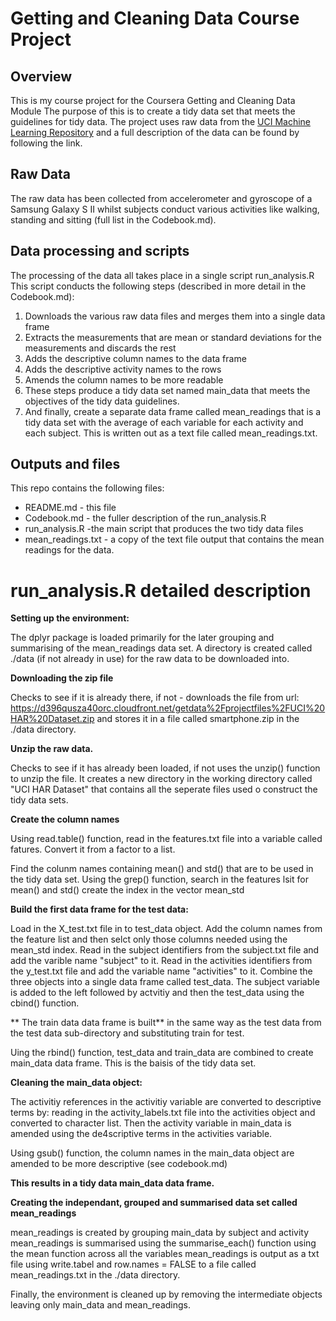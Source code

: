 # Getting and Cleaning Data Course Project
## Overview
This is my course project for the Coursera Getting and Cleaning Data Module
The purpose of this is to create a tidy data set that meets the guidelines for tidy data.
The project uses raw data from the [UCI Machine Learning Repository](http://archive.ics.uci.edu/ml/datasets/Human+Activity+Recognition+Using+Smartphones)
and a full description of the data can be found by following the link. 


## Raw Data
The raw data has been collected from accelerometer and gyroscope of a Samsung Galaxy S II whilst subjects conduct various activities like walking, standing and sitting (full list in the Codebook.md).  

## Data processing and scripts
The processing of the data all takes place in a single script run_analysis.R
This script conducts the following steps (described in more detail in the Codebook.md):

1. Downloads the various raw data files and merges them into a single data frame
2. Extracts the measurements that are mean or standard deviations for the measurements and discards the rest
3. Adds the descriptive column names to the data frame
4. Adds the descriptive activity names to the rows
5. Amends the column names to be more readable
6. These steps produce a tidy data set named main_data that meets the objectives of the tidy data guidelines.
7. And finally, create a separate data frame called mean_readings that is a tidy data set with the average of each variable for each activity and each subject. This is written out as a text file called mean_readings.txt.

## Outputs and files
This repo contains the following files:
* README.md - this file
* Codebook.md - the fuller description of the run_analysis.R
* run_analysis.R -the main script that produces the two tidy data files
* mean_readings.txt - a copy of the text file output that contains the mean readings for the data.

# run_analysis.R detailed description

**Setting up the environment:**

The dplyr package is loaded primarily for the later grouping and summarising of the mean_readings data set.
A directory is created called ./data (if not already in use) for the raw data to be downloaded into.

**Downloading the zip file**

Checks to see if it is already there, if not - downloads the file from url:
https://d396qusza40orc.cloudfront.net/getdata%2Fprojectfiles%2FUCI%20HAR%20Dataset.zip
and stores it in a file called smartphone.zip in the ./data directory.

**Unzip the raw data.**

Checks to see if it has already been loaded, if not uses the unzip() function to unzip the file. It creates a new directory in the working directory called "UCI HAR Dataset" that contains all the seperate files used o construct the tidy data sets.

**Create the column names**

Using read.table() function, read in the features.txt file into a variable called fatures.
Convert it from a factor to a list.

Find the colunm names containing mean() and std() that are to be used in the tidy data set. 
Using the grep() function, search in the features lsit for mean() and std() create the index in the vector mean_std

**Build the first data frame for the test data:**

Load in the X_test.txt file in to test_data object.
Add the column names from the feature list and then selct only those columns needed using the mean_std index.
Read in the subject identifiers from the subject.txt file and add the varible name "subject" to it.
Read in the activities identifiers from the y_test.txt file and add the variable name "activities" to it.
Combine the three objects into a single data frame called test_data. The subject variable is added to the left followed by actvitiy and then the test_data using the cbind() function.

** The train data data frame is built** in the same way as the test data from the test data sub-directory and substituting train for test.

Uing the rbind() function, test_data and train_data are combined to create main_data data frame. This is the baisis of the tidy data set.

**Cleaning the main_data object:**

The activitiy references in the activitiy variable are converted to descriptive terms by:
reading in the activity_labels.txt file into the activities object and converted to character list.
Then the activity variable in main_data is amended using the de4scriptive terms in the activities variable.

Using gsub() function, the column names in the main_data object are amended to be more descriptive (see codebook.md)

**This results in  a tidy data main_data data frame.**

**Creating the independant, grouped and summarised data set called mean_readings**

mean_readings is created by grouping main_data by subject and activity
mean_readings is summarised using the summarise_each() function using the mean function across all the variables
mean_readings is output as a txt file using write.tabel and row.names = FALSE to a file called mean_readings.txt in the ./data directory.

Finally, the environment is cleaned up by removing the intermediate objects leaving only main_data and mean_readings.


